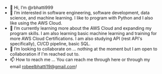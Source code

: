 - 👋 Hi, I’m @rbhatti999
- 👀 I’m interested in software engineering, software development, data science, and machine learning. I like to program with Python and I also like using the AWS Cloud. 
- 🌱 I’m currently learning more about the AWS Cloud and expanding my program skills. I am also learning basic machine learning and training for more AWS Cloud Certifications. I am also studying API (rest API's specifically), CI/CD pipeline, basic SQL.
- 💞️ I’m looking to collaborate on ... nothing at the moment but I am open to collaboration if I'm reached out to. 
- 📫 How to reach me ... You can reach me through here or through my email robeelbhatti19@gmail.com!

<!---
rbhatti999/rbhatti999 is a ✨ special ✨ repository because its `README.md` (this file) appears on your GitHub profile.
You can click the Preview link to take a look at your changes.
--->
